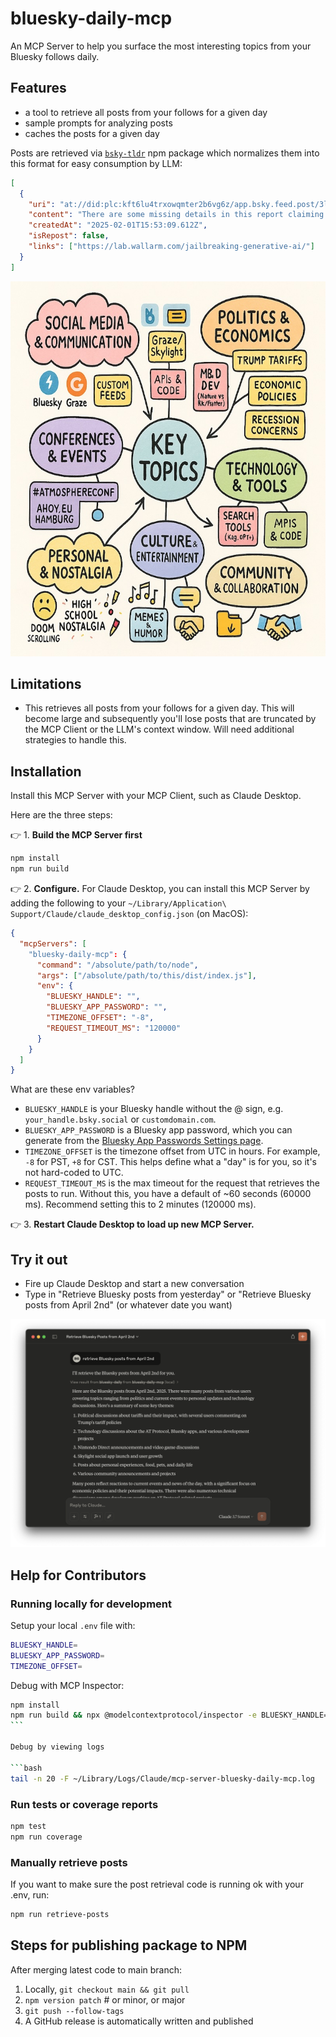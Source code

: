 # bluesky-daily-mcp

An MCP Server to help you surface the most interesting topics from your Bluesky follows daily.

## Features

- a tool to retrieve all posts from your follows for a given day
- sample prompts for analyzing posts
- caches the posts for a given day

Posts are retrieved via [`bsky-tldr`](https://www.npmjs.com/package/bsky-tldr) npm package which normalizes them into this format for easy consumption by LLM:

```json
[
  {
    "uri": "at://did:plc:kft6lu4trxowqmter2b6vg6z/app.bsky.feed.post/3lh4unyelgs2i",
    "content": "There are some missing details in this report claiming to have leaked the system prompt - most notably they don't clarify if they got the system prompt for DeepSeek v3 or DeepSeek R1 (I'm interred in R1) lab.wallarm.com/jailbreaking...",
    "createdAt": "2025-02-01T15:53:09.612Z",
    "isRepost": false,
    "links": ["https://lab.wallarm.com/jailbreaking-generative-ai/"]
  }
]
```

<img src="https://github.com/briangershon/bluesky-daily-mcp/blob/main/screenshots/visual-summary-of-bluesky-posts.jpg?raw=true" width="600" height="600" alt="Visual Summary of Bluesky Posts" />

## Limitations

- This retrieves all posts from your follows for a given day. This will become large and subsequently you'll lose posts that are truncated by the MCP Client or the LLM's context window. Will need additional strategies to handle this.

## Installation

Install this MCP Server with your MCP Client, such as Claude Desktop.

Here are the three steps:

👉 1. **Build the MCP Server first**

```bash
npm install
npm run build
```

👉 2. **Configure.** For Claude Desktop, you can install this MCP Server by adding the following to your `~/Library/Application\ Support/Claude/claude_desktop_config.json` (on MacOS):

```json
{
  "mcpServers": [
    "bluesky-daily-mcp": {
      "command": "/absolute/path/to/node",
      "args": ["/absolute/path/to/this/dist/index.js"],
      "env": {
        "BLUESKY_HANDLE": "",
        "BLUESKY_APP_PASSWORD": "",
        "TIMEZONE_OFFSET": "-8",
        "REQUEST_TIMEOUT_MS": "120000"
      }
    }
  ]
}
```

What are these env variables?

- `BLUESKY_HANDLE` is your Bluesky handle without the @ sign, e.g. `your_handle.bsky.social` or `customdomain.com`.
- `BLUESKY_APP_PASSWORD` is a Bluesky app password, which you can generate from the [Bluesky App Passwords Settings page](https://bsky.app/settings/app-passwords).
- `TIMEZONE_OFFSET` is the timezone offset from UTC in hours. For example, `-8` for PST, `+8` for CST. This helps define what a "day" is for you, so it's not hard-coded to UTC.
- `REQUEST_TIMEOUT_MS` is the max timeout for the request that retrieves the posts to run. Without this, you have a default of ~60 seconds (60000 ms). Recommend setting this to 2 minutes (120000 ms).

👉 3. **Restart Claude Desktop to load up new MCP Server.**

## Try it out

- Fire up Claude Desktop and start a new conversation
- Type in "Retrieve Bluesky posts from yesterday" or "Retrieve Bluesky posts from April 2nd" (or whatever date you want)

<img src="https://github.com/briangershon/bluesky-daily-mcp/blob/main/screenshots/claude-desktop.png?raw=true" width="800" alt="Using MCP Server with Claude Desktop" />

## Help for Contributors

### Running locally for development

Setup your local `.env` file with:

```bash
BLUESKY_HANDLE=
BLUESKY_APP_PASSWORD=
TIMEZONE_OFFSET=
```

Debug with MCP Inspector:

````bash
npm install
npm run build && npx @modelcontextprotocol/inspector -e BLUESKY_HANDLE=XXX -e BLUESKY_APP_PASSWORD=XXX -e TIMEZONE_OFFSET=XXX node dist/index.js
```

Debug by viewing logs

```bash
tail -n 20 -F ~/Library/Logs/Claude/mcp-server-bluesky-daily-mcp.log
````

### Run tests or coverage reports

```bash
npm test
npm run coverage
```

### Manually retrieve posts

If you want to make sure the post retrieval code is running ok with your .env, run:

```bash
npm run retrieve-posts
```

## Steps for publishing package to NPM

After merging latest code to main branch:

1. Locally, `git checkout main && git pull`
2. `npm version patch` # or minor, or major
3. `git push --follow-tags`
4. A GitHub release is automatically written and published
